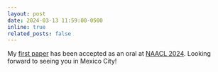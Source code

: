 ```yaml
---
layout: post
date: 2024-03-13 11:59:00-0500
inline: true
related_posts: false
---
```


My [first paper](https://arxiv.org/abs/2311.09718) has been accepted as an oral at [NAACL 2024](https://2024.naacl.org/). Looking forward to seeing you in Mexico City!
